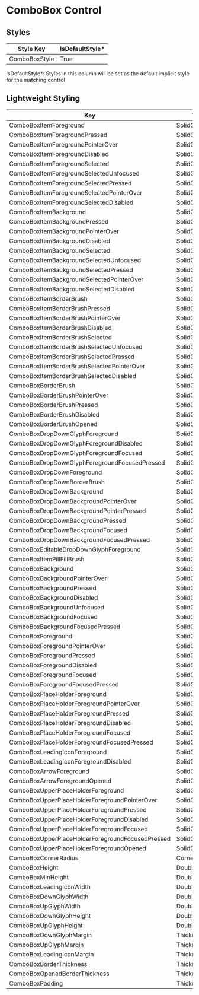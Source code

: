 # ComboBox Control
## Styles

Style Key|IsDefaultStyle*
-|-
ComboBoxStyle|True

IsDefaultStyle*: Styles in this column will be set as the default implicit style for the matching control

## Lightweight Styling

Key|Type|Value
-|-|-
ComboBoxItemForeground|SolidColorBrush|OnSurfaceBrush
ComboBoxItemForegroundPressed|SolidColorBrush|OnSurfaceBrush
ComboBoxItemForegroundPointerOver|SolidColorBrush|OnSurfaceBrush
ComboBoxItemForegroundDisabled|SolidColorBrush|OnSurfaceBrush
ComboBoxItemForegroundSelected|SolidColorBrush|OnSurfaceBrush
ComboBoxItemForegroundSelectedUnfocused|SolidColorBrush|OnSurfaceBrush
ComboBoxItemForegroundSelectedPressed|SolidColorBrush|OnSurfaceBrush
ComboBoxItemForegroundSelectedPointerOver|SolidColorBrush|OnSurfaceBrush
ComboBoxItemForegroundSelectedDisabled|SolidColorBrush|OnSurfaceBrush
ComboBoxItemBackground|SolidColorBrush|SystemControlTransparentBrush
ComboBoxItemBackgroundPressed|SolidColorBrush|OnSurfaceVariantHoverBrush
ComboBoxItemBackgroundPointerOver|SolidColorBrush|OnSurfaceVariantHoverBrush
ComboBoxItemBackgroundDisabled|SolidColorBrush|SystemControlTransparentBrush
ComboBoxItemBackgroundSelected|SolidColorBrush|PrimarySelectedBrush
ComboBoxItemBackgroundSelectedUnfocused|SolidColorBrush|SystemControlTransparentBrush
ComboBoxItemBackgroundSelectedPressed|SolidColorBrush|PrimarySelectedBrush
ComboBoxItemBackgroundSelectedPointerOver|SolidColorBrush|PrimarySelectedBrush
ComboBoxItemBackgroundSelectedDisabled|SolidColorBrush|SystemControlTransparentBrush
ComboBoxItemBorderBrush|SolidColorBrush|SystemControlTransparentBrush
ComboBoxItemBorderBrushPressed|SolidColorBrush|SystemControlTransparentBrush
ComboBoxItemBorderBrushPointerOver|SolidColorBrush|SystemControlTransparentBrush
ComboBoxItemBorderBrushDisabled|SolidColorBrush|SystemControlTransparentBrush
ComboBoxItemBorderBrushSelected|SolidColorBrush|SystemControlTransparentBrush
ComboBoxItemBorderBrushSelectedUnfocused|SolidColorBrush|SystemControlTransparentBrush
ComboBoxItemBorderBrushSelectedPressed|SolidColorBrush|SystemControlTransparentBrush
ComboBoxItemBorderBrushSelectedPointerOver|SolidColorBrush|SystemControlTransparentBrush
ComboBoxItemBorderBrushSelectedDisabled|SolidColorBrush|SystemControlTransparentBrush
ComboBoxBorderBrush|SolidColorBrush|OutlineBrush
ComboBoxBorderBrushPointerOver|SolidColorBrush|OnSurfaceBrush
ComboBoxBorderBrushPressed|SolidColorBrush|OnSurfaceBrush
ComboBoxBorderBrushDisabled|SolidColorBrush|OnSurfaceDisabledBrush
ComboBoxBorderBrushOpened|SolidColorBrush|PrimaryBrush
ComboBoxDropDownGlyphForeground|SolidColorBrush|SystemControlTransparentBrush
ComboBoxDropDownGlyphForegroundDisabled|SolidColorBrush|SystemControlTransparentBrush
ComboBoxDropDownGlyphForegroundFocused|SolidColorBrush|SystemControlTransparentBrush
ComboBoxDropDownGlyphForegroundFocusedPressed|SolidColorBrush|SystemControlTransparentBrush
ComboBoxDropDownForeground|SolidColorBrush|SystemControlTransparentBrush
ComboBoxDropDownBorderBrush|SolidColorBrush|SystemControlTransparentBrush
ComboBoxDropDownBackground|SolidColorBrush|SurfaceBrush
ComboBoxDropDownBackgroundPointerOver|SolidColorBrush|SurfaceBrush
ComboBoxDropDownBackgroundPointerPressed|SolidColorBrush|SurfaceBrush
ComboBoxDropDownBackgroundPressed|SolidColorBrush|SurfaceBrush
ComboBoxDropDownBackgroundFocused|SolidColorBrush|SurfaceBrush
ComboBoxDropDownBackgroundFocusedPressed|SolidColorBrush|SurfaceBrush
ComboBoxEditableDropDownGlyphForeground|SolidColorBrush|SystemControlTransparentBrush
ComboBoxItemPillFillBrush|SolidColorBrush|SystemControlTransparentBrush
ComboBoxBackground|SolidColorBrush|SystemControlTransparentBrush
ComboBoxBackgroundPointerOver|SolidColorBrush|SystemControlTransparentBrush
ComboBoxBackgroundPressed|SolidColorBrush|SystemControlTransparentBrush
ComboBoxBackgroundDisabled|SolidColorBrush|SystemControlTransparentBrush
ComboBoxBackgroundUnfocused|SolidColorBrush|SystemControlTransparentBrush
ComboBoxBackgroundFocused|SolidColorBrush|SystemControlTransparentBrush
ComboBoxBackgroundFocusedPressed|SolidColorBrush|SystemControlTransparentBrush
ComboBoxForeground|SolidColorBrush|OnSurfaceBrush
ComboBoxForegroundPointerOver|SolidColorBrush|OnSurfaceBrush
ComboBoxForegroundPressed|SolidColorBrush|OnSurfaceBrush
ComboBoxForegroundDisabled|SolidColorBrush|OnSurfaceLowBrush
ComboBoxForegroundFocused|SolidColorBrush|OnSurfaceBrush
ComboBoxForegroundFocusedPressed|SolidColorBrush|OnSurfaceBrush
ComboBoxPlaceHolderForeground|SolidColorBrush|OnSurfaceVariantBrush
ComboBoxPlaceHolderForegroundPointerOver|SolidColorBrush|OnSurfaceVariantBrush
ComboBoxPlaceHolderForegroundPressed|SolidColorBrush|OnSurfaceVariantBrush
ComboBoxPlaceHolderForegroundDisabled|SolidColorBrush|OnSurfaceLowBrush
ComboBoxPlaceHolderForegroundFocused|SolidColorBrush|OnSurfaceVariantBrush
ComboBoxPlaceHolderForegroundFocusedPressed|SolidColorBrush|OnSurfaceVariantBrush
ComboBoxLeadingIconForeground|SolidColorBrush|OnSurfaceVariantBrush
ComboBoxLeadingIconForegroundDisabled|SolidColorBrush|OnSurfaceLowBrush
ComboBoxArrowForeground|SolidColorBrush|OnSurfaceVariantBrush
ComboBoxArrowForegroundOpened|SolidColorBrush|OnSurfaceVariantBrush
ComboBoxUpperPlaceHolderForeground|SolidColorBrush|OnSurfaceVariantBrush
ComboBoxUpperPlaceHolderForegroundPointerOver|SolidColorBrush|OnSurfaceVariantBrush
ComboBoxUpperPlaceHolderForegroundPressed|SolidColorBrush|OnSurfaceVariantBrush
ComboBoxUpperPlaceHolderForegroundDisabled|SolidColorBrush|OnSurfaceLowBrush
ComboBoxUpperPlaceHolderForegroundFocused|SolidColorBrush|PrimaryBrush
ComboBoxUpperPlaceHolderForegroundFocusedPressed|SolidColorBrush|PrimaryBrush
ComboBoxUpperPlaceHolderForegroundOpened|SolidColorBrush|PrimaryBrush
ComboBoxCornerRadius|CornerRadius|4
ComboBoxHeight|Double|50
ComboBoxMinHeight|Double|56
ComboBoxLeadingIconWidth|Double|20
ComboBoxDownGlyphWidth|Double|10
ComboBoxUpGlyphWidth|Double|10
ComboBoxDownGlyphHeight|Double|5
ComboBoxUpGlyphHeight|Double|5
ComboBoxDownGlyphMargin|Thickness|7,0
ComboBoxUpGlyphMargin|Thickness|7,0
ComboBoxLeadingIconMargin|Thickness|2,0,18,0
ComboBoxBorderThickness|Thickness|1
ComboBoxOpenedBorderThickness|Thickness|2
ComboBoxPadding|Thickness|16,0